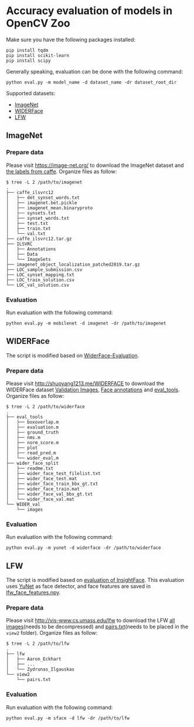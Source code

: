 # Accuracy evaluation of models in OpenCV Zoo

Make sure you have the following packages installed:

```shell
pip install tqdm
pip install scikit-learn
pip install scipy
```

Generally speaking, evaluation can be done with the following command:

```shell
python eval.py -m model_name -d dataset_name -dr dataset_root_dir
```

Supported datasets:

- [ImageNet](#imagenet)
- [WIDERFace](#widerface)
- [LFW](#lfw)

## ImageNet

### Prepare data

Please visit https://image-net.org/ to download the ImageNet dataset and [the labels from caffe](http://dl.caffe.berkeleyvision.org/caffe_ilsvrc12.tar.gz). Organize files as follow:

```shell
$ tree -L 2 /path/to/imagenet
.
├── caffe_ilsvrc12
│   ├── det_synset_words.txt
│   ├── imagenet.bet.pickle
│   ├── imagenet_mean.binaryproto
│   ├── synsets.txt
│   ├── synset_words.txt
│   ├── test.txt
│   ├── train.txt
│   └── val.txt
├── caffe_ilsvrc12.tar.gz
├── ILSVRC
│   ├── Annotations
│   ├── Data
│   └── ImageSets
├── imagenet_object_localization_patched2019.tar.gz
├── LOC_sample_submission.csv
├── LOC_synset_mapping.txt
├── LOC_train_solution.csv
└── LOC_val_solution.csv
```

### Evaluation

Run evaluation with the following command:

```shell
python eval.py -m mobilenet -d imagenet -dr /path/to/imagenet
```

## WIDERFace

The script is modified based on [WiderFace-Evaluation](https://github.com/wondervictor/WiderFace-Evaluation).

### Prepare data

Please visit http://shuoyang1213.me/WIDERFACE to download the WIDERFace dataset [Validation Images](https://huggingface.co/datasets/wider_face/resolve/main/data/WIDER_val.zip), [Face annotations](http://shuoyang1213.me/WIDERFACE/support/bbx_annotation/wider_face_split.zip) and [eval_tools](http://shuoyang1213.me/WIDERFACE/support/eval_script/eval_tools.zip). Organize files as follow:

```shell
$ tree -L 2 /path/to/widerface
.
├── eval_tools
│   ├── boxoverlap.m
│   ├── evaluation.m
│   ├── ground_truth
│   ├── nms.m
│   ├── norm_score.m
│   ├── plot
│   ├── read_pred.m
│   └── wider_eval.m
├── wider_face_split
│   ├── readme.txt
│   ├── wider_face_test_filelist.txt
│   ├── wider_face_test.mat
│   ├── wider_face_train_bbx_gt.txt
│   ├── wider_face_train.mat
│   ├── wider_face_val_bbx_gt.txt
│   └── wider_face_val.mat
└── WIDER_val
    └── images
```

### Evaluation

Run evaluation with the following command:

```shell
python eval.py -m yunet -d widerface -dr /path/to/widerface
```

## LFW

The script is modified based on [evaluation of InsightFace](https://github.com/deepinsight/insightface/blob/f92bf1e48470fdd567e003f196f8ff70461f7a20/src/eval/lfw.py). This evaluation uses [YuNet](../../models/face_detection_yunet) as face detector, and face features are saved in [lfw_face_features.npy](../eval/datasets/lfw_face_features.npy).

### Prepare data

Please visit http://vis-www.cs.umass.edu/lfw to download the LFW [all images](http://vis-www.cs.umass.edu/lfw/lfw.tgz)(needs to be decompressed) and [pairs.txt](http://vis-www.cs.umass.edu/lfw/pairs.txt)(needs to be placed in the `view2` folder). Organize files as follow:

```shell
$ tree -L 2 /path/to/lfw
.
├── lfw
│   ├── Aaron_Eckhart
│   ├── ...
│   └── Zydrunas_Ilgauskas
└── view2
    └── pairs.txt
```

### Evaluation

Run evaluation with the following command:

```shell
python eval.py -m sface -d lfw -dr /path/to/lfw
```